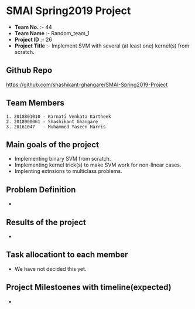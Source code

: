 # SMAI Spring2019 Project  

-  **Team No.** :- 44  
-  **Team Name** :- Random_team_1  
-  **Project ID** :- 26  
-  **Project Title** :- Implement SVM with several (at least one) kernel(s) from scratch.
  
## Github Repo
https://github.com/shashikant-ghangare/SMAI-Spring2019-Project  

## Team Members 
  
    1. 2018801010 - Karnati Venkata Kartheek 
    2. 2018900061 - Shashikant Ghangare 
    3. 20161047   - Muhammed Yaseen Harris 
 
 ## Main goals of the project
 
 - Implementing binary SVM from scratch.   
 - Implementing kernel trick(s) to make SVM work for non-linear cases. 
 - Implenting extnsions to multiclass problems.
 
 ## Problem Definition
 
 - 
 
 ## Results of the project   
 
- 

## Task allocationt to each member

- We have not decided this yet.

## Project Milestoenes with timeline(expected)

-
